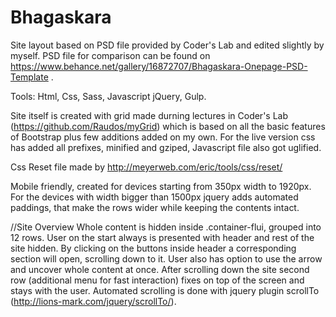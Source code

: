 # Bhagaskara
Site layout based on PSD file provided by Coder's Lab and edited slightly by myself. 
PSD file for comparison can be found on https://www.behance.net/gallery/16872707/Bhagaskara-Onepage-PSD-Template .

Tools: Html, Css, Sass, Javascript jQuery, Gulp.

Site itself is created with grid made durning lectures in Coder's Lab (https://github.com/Raudos/myGrid) which is based
on all the basic features of Bootstrap plus few additions added on my own. For the live version css has added all prefixes,
minified and gziped, Javascript file also got uglified.

Css Reset file made by http://meyerweb.com/eric/tools/css/reset/

Mobile friendly, created for devices starting from 350px width to 1920px. For the devices with width bigger than 1500px jquery adds
automated paddings, that make the rows wider while keeping the contents intact.

//Site Overview
Whole content is hidden inside .container-flui, grouped into 12 rows. User on the start always is presented with header and rest
of the site hidden. By clicking on the buttons inside header a corresponding section will open, scrolling down to it. User also
has option to use the arrow and uncover whole content at once. After scrolling down the site second row (additional menu for fast
interaction) fixes on top of the screen and stays with the user. Automated scrolling is done with jquery plugin scrollTo (http://lions-mark.com/jquery/scrollTo/).

